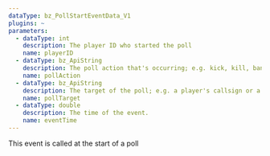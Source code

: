 ```yaml
---
dataType: bz_PollStartEventData_V1
plugins: ~
parameters:
  - dataType: int
    description: The player ID who started the poll
    name: playerID
  - dataType: bz_ApiString
    description: The poll action that's occurring; e.g. kick, kill, ban, set, or a custom poll type
    name: pollAction
  - dataType: bz_ApiString
    description: The target of the poll; e.g. a player's callsign or a BZDB variable + value
    name: pollTarget
  - dataType: double
    description: The time of the event.
    name: eventTime
---
```


This event is called at the start of a poll
